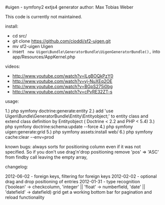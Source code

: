 #uigen - symfony2 extjs4 generator
author: Max Tobias Weber

This code is currently not maintained.

install:

- cd src/
- git clone https://github.com/cioddi/sf2-uigen.git
- mv sf2-uigen Uigen
- insert ```
            new Uigen\Bundle\GeneratorBundle\UigenGeneratorBundle(),``` into app/Resources/AppKernel.php

videos:

- http://www.youtube.com/watch?v=lLgBOQkPzY0
- http://www.youtube.com/watch?v=yj-NuXEq2OE
- http://www.youtube.com/watch?v=BGpS275i0bg
- http://www.youtube.com/watch?v=cPvRE32ZT-s

usage:

1.) 	php symfony doctrine:generate:entity
2.) 	add 'use Uigen\Bundle\GeneratorBundle\Entity\Entityobject;'
	to entity class and extend class definition by Entityobject
	( Doctrine < 2.2 and PHP < 5.4)
3.) 	php symfony doctrine:schema:update --force
4.) 	php symfony uigen:generate:grid
5.) 	php symfony assets:install web/
6.) 	php symfony cache:clear --env=prod

known bugs:
always sorts for positioning column even if it was not specified. So if you don't use drag'n'drop positioning remove 'pos' => 'ASC' from findby call leaving the empty array,

changelog:

2012-06-02 - foreign keys, filtering for foreign keys
2012-02-02 - optional drag and drop positioning of entries
2012-01-31 - type recognition ('boolean' -> checkcolumn,
					'integer' || 'float' -> numberfield,
					'date' || 'datefield' -> datefield)
		 grid get a working bottom bar for pagination and 		 reload functionality